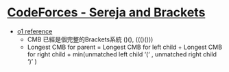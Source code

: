 # [CodeForces - Sereja and Brackets](https://codeforces.com/contest/380/problem/C)
- [o1 reference](https://sidhantgoyal.wordpress.com/2014/02/05/sereja-and-brackets/)
  - CMB 已經是個完整的Brackets系統 ()(), ((()()))
  - Longest CMB for parent = Longest CMB for left child + Longest CMB for right child + min(unmatched left child ‘(‘ , unmatched right child ‘)’ )